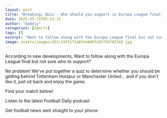 ```yaml
---
layout: post
title: "Breaking: Quiz - Who should you support in Europa League final?"
date: 2025-05-21T05:51:33
author: "badely"
categories: [Sports]
tags: []
excerpt: "Want to follow along with the Europa League final but not sure who to support? Take our quiz to find your match!"
image: assets/images/451c19f5172a87eb8d6fd37f937057e8.jpg
---
```


According to new developments, Want to follow along with the Europa League final but not sure who to support?

No problem! We've put together a quiz to determine whether you should be getting behind Tottenham Hotspur or Manchester United... and if you don't like it, just sit back and enjoy the game.

Find your match below!

Listen to the latest Football Daily podcast

Get football news sent straight to your phone

